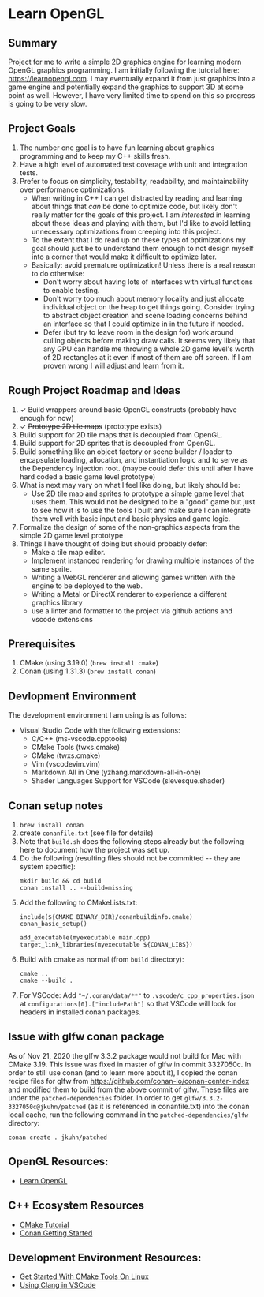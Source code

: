 # Learn OpenGL

## Summary
Project for me to write a simple 2D graphics engine for learning modern OpenGL graphics programming.  I am initially following the tutorial here: https://learnopengl.com.  I may eventually expand it from just graphics into a game engine and potentially expand the graphics to support 3D at some point as well.  However, I have very limited time to spend on this so progress is going to be very slow.

## Project Goals
1. The number one goal is to have fun learning about graphics programming and to keep my C++ skills fresh.
2. Have a high level of automated test coverage with unit and integration tests.
3. Prefer to focus on simplicity, testability, readability, and maintainability over performance optimizations.
   - When writing in C++ I can get distracted by reading and learning about things that _can_ be done to optimize code, but likely don't really matter for the goals of this project.  I am _interested_ in learning about these ideas and playing with them, but I'd like to avoid letting unnecessary optimizations from creeping into this project.
   - To the extent that I do read up on these types of optimizations my goal should just be to understand them enough to not design myself into a corner that would make it difficult to optimize later.
   - Basically: avoid premature optimization!  Unless there is a real reason to do otherwise:
     - Don't worry about having lots of interfaces with virtual functions to enable testing.
     - Don't worry too much about memory locality and just allocate individual object on the heap to get things going.  Consider trying to abstract object creation and scene loading concerns behind an interface so that I could optimize in in the future if needed.
     - Defer (but try to leave room in the design for) work around culling objects before making draw calls.  It seems very likely that any GPU can handle me throwing a whole 2D game level's worth of 2D rectangles at it even if most of them are off screen.  If I am proven wrong I will adjust and learn from it.

## Rough Project Roadmap and Ideas
1. ✓ ~~Build wrappers around basic OpenGL constructs~~ (probably have enough for now)
2. ✓ ~~Prototype 2D tile maps~~ (prototype exists)
2. Build support for 2D tile maps that is decoupled from OpenGL.
3. Build support for 2D sprites that is decoupled from OpenGL.
4. Build something like an object factory or scene builder / loader to encapsulate loading, allocation, and instantiation logic and to serve as the Dependency Injection root. (maybe could defer this until after I have hard coded a basic game level prototype)
5. What is next may vary on what I feel like doing, but likely should be:
   - Use 2D tile map and sprites to prototype a simple game level that uses them.  This would not be designed to be a "good" game but just to see how it is to use the tools I built and make sure I can integrate them well with basic input and basic physics and game logic.
6. Formalize the design of some of the non-graphics aspects from the simple 2D game level prototype
6. Things I have thought of doing but should probably defer:
   - Make a tile map editor.
   - Implement instanced rendering for drawing multiple instances of the same sprite.
   - Writing a WebGL renderer and allowing games written with the engine to be deployed to the web.
   - Writing a Metal or DirectX renderer to experience a different graphics library
   - use a linter and formatter to the project via github actions and vscode extensions

## Prerequisites
1. CMake (using 3.19.0) (`brew install cmake`)
2. Conan (using 1.31.3) (`brew install conan`)

## Devlopment Environment
The development environment I am using is as follows:
- Visual Studio Code with the following extensions:
  - C/C++ (ms-vscode.cpptools)
  - CMake Tools (twxs.cmake)
  - CMake (twxs.cmake)
  - Vim (vscodevim.vim)
  - Markdown All in One (yzhang.markdown-all-in-one)
  - Shader Languages Support for VSCode (slevesque.shader)

## Conan setup notes
1. `brew install conan`
2. create `conanfile.txt` (see file for details)
3. Note that `build.sh` does the following steps already but the following
   here to document how the project was set up.
4. Do the following (resulting files should not be committed -- they are system specific):
   ```
   mkdir build && cd build
   conan install .. --build=missing
   ```
5. Add the following to CMakeLists.txt:
   ```
   include(${CMAKE_BINARY_DIR}/conanbuildinfo.cmake)
   conan_basic_setup()

   add_executable(myexecutable main.cpp)
   target_link_libraries(myexecutable ${CONAN_LIBS})
   ```
6. Build with cmake as normal (from `build` directory):
   ```
   cmake ..
   cmake --build .
   ```
7. For VSCode: Add `"~/.conan/data/**"` to `.vscode/c_cpp_properties.json` at `configurations[0].["includePath"]` so that VSCode will look for headers in installed conan packages.

## Issue with glfw conan package
As of Nov 21, 2020 the glfw 3.3.2 package would not build for Mac with CMake 3.19.  This issue was fixed in master of glfw in commit 3327050c.  In order to still use conan (and to learn more about it), I copied the conan recipe files for glfw from https://github.com/conan-io/conan-center-index and modified them to build from the above commit of glfw.  These files are under the `patched-dependencies` folder.  In order to get `glfw/3.3.2-3327050c@jkuhn/patched` (as it is referenced in conanfile.txt) into the conan local cache, run the following command in the `patched-dependencies/glfw` directory:
```
conan create . jkuhn/patched
```

## OpenGL Resources:
- [Learn OpenGL](https://learnopengl.com)

## C++ Ecosystem Resources
- [CMake Tutorial](https://cmake.org/cmake/help/latest/guide/tutorial/index.html)
- [Conan Getting Started](https://docs.conan.io/en/latest/getting_started.html)

## Development Environment Resources:
- [Get Started With CMake Tools On Linux](https://code.visualstudio.com/docs/cpp/cmake-linux)
- [Using Clang in VSCode](https://code.visualstudio.com/docs/cpp/config-clang-mac)
